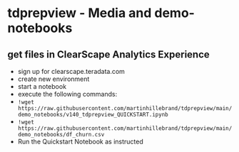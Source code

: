 # tdprepview - Media and demo-notebooks

## get files in ClearScape Analytics Experience

- sign up for clearscape.teradata.com
- create new environment
- start a notebook
- execute the following commands:
- `!wget https://raw.githubusercontent.com/martinhillebrand/tdprepview/main/demo_notebooks/v140_tdprepview_QUICKSTART.ipynb`
- `!wget https://raw.githubusercontent.com/martinhillebrand/tdprepview/main/demo_notebooks/df_churn.csv`
- Run the Quickstart Notebook as instructed

